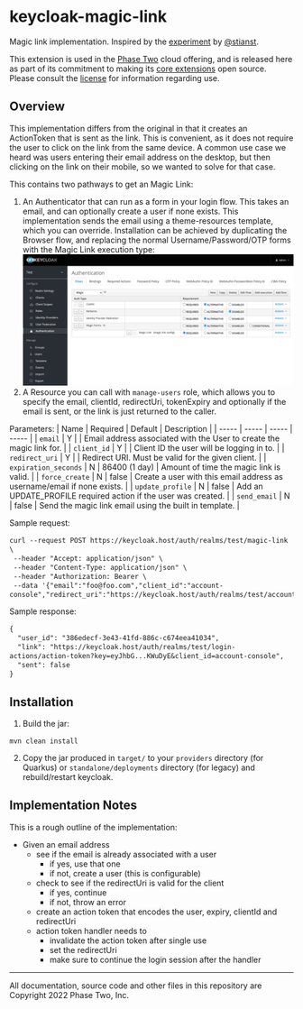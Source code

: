 # keycloak-magic-link

Magic link implementation. Inspired by the [experiment](https://github.com/stianst/keycloak-experimental/tree/main/magic-link) by [@stianst](https://github.com/stianst).

This extension is used in the [Phase Two](https://phasetwo.io) cloud offering, and is released here as part of its commitment to making its [core extensions](https://phasetwo.io/docs/introduction/open-source) open source. Please consult the [license](COPYING) for information regarding use.

## Overview

This implementation differs from the original in that it creates an ActionToken that is sent as the link. This is convenient, as it does not require the user to click on the link from the same device. A common use case we heard was users entering their email address on the desktop, but then clicking on the link on their mobile, so we wanted to solve for that case.

This contains two pathways to get an Magic Link:

1. An Authenticator that can run as a form in your login flow. This takes an email, and can optionally create a user if none exists. This implementation sends the email using a theme-resources template, which you can override. Installation can be achieved by duplicating the Browser flow, and replacing the normal Username/Password/OTP forms with the Magic Link execution type:
![Install Magic Link Authenticator in Browser Flow](docs/assets/magic-authenticator.png)
2. A Resource you can call with `manage-users` role, which allows you to specify the email, clientId, redirectUri, tokenExpiry and optionally if the email is sent, or the link is just returned to the caller.

Parameters:
| Name | Required | Default | Description |
| ----- | ----- | ----- | ----- |
| `email` | Y | | Email address associated with the User to create the magic link for. |
| `client_id` | Y | | Client ID the user will be logging in to. |
| `redirect_uri` | Y | | Redirect URI. Must be valid for the given client. |
| `expiration_seconds` | N | 86400 (1 day) | Amount of time the magic link is valid. |
| `force_create` | N | false | Create a user with this email address as username/email if none exists. |
| `update_profile` | N | false | Add an UPDATE_PROFILE required action if the user was created. |
| `send_email` | N | false | Send the magic link email using the built in template. |

Sample request:
```
curl --request POST https://keycloak.host/auth/realms/test/magic-link \
 --header "Accept: application/json" \
 --header "Content-Type: application/json" \
 --header "Authorization: Bearer \
 --data '{"email":"foo@foo.com","client_id":"account-console","redirect_uri":"https://keycloak.host/auth/realms/test/account/","expiration_seconds":3600,"force_create":true,"update_profile":true,"send_email":false}'
```
Sample response:
```
{
  "user_id": "386edecf-3e43-41fd-886c-c674eea41034",
  "link": "https://keycloak.host/auth/realms/test/login-actions/action-token?key=eyJhbG...KWuDyE&client_id=account-console",
  "sent": false
}
```

## Installation

1. Build the jar:
```
mvn clean install
```

2. Copy the jar produced in `target/` to your `providers` directory (for Quarkus) or `standalone/deployments` directory (for legacy) and rebuild/restart keycloak.

## Implementation Notes

This is a rough outline of the implementation:

- Given an email address
  - see if the email is already associated with a user
    - if yes, use that one
    - if not, create a user (this is configurable)
  - check to see if the redirectUri is valid for the client
    - if yes, continue
    - if not, throw an error
  - create an action token that encodes the user, expiry, clientId and redirectUri
  - action token handler needs to
    - invalidate the action token after single use
    - set the redirectUri
    - make sure to continue the login session after the handler
	
---

All documentation, source code and other files in this repository are Copyright 2022 Phase Two, Inc.

